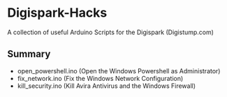 # Digispark-Hacks
A collection of useful Arduino Scripts for the Digispark (Digistump.com)

## Summary
- open_powershell.ino (Open the Windows Powershell as Administrator)
- fix_network.ino (Fix the Windows Network Configuration)
- kill_security.ino (Kill Avira Antivirus and the Windows Firewall)
